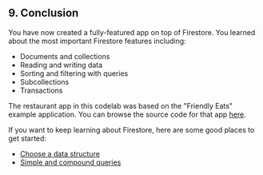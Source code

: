 ## 9. Conclusion

You have now created a fully-featured app on top of Firestore. You learned about the most important Firestore features including:

- Documents and collections
- Reading and writing data
- Sorting and filtering with queries
- Subcollections
- Transactions

The restaurant app in this codelab was based on the "Friendly Eats" example application. You can browse the source code for that app [here](https://github.com/firebase/quickstart-android).

If you want to keep learning about Firestore, here are some good places to get started:

- [Choose a data structure](https://firebase.google.com/docs/firestore/manage-data/structure-data)
- [Simple and compound queries](https://firebase.google.com/docs/firestore/query-data/queries)

